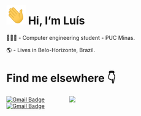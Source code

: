 # <img src="https://raw.githubusercontent.com/parth-27/parth-27/master/Hi.gif" height="50" width="50"> Hi, I’m Luís
👨🏻‍💻 - Computer engineering student - PUC Minas.

🌎 - Lives in Belo-Horizonte, Brazil.

# Find me elsewhere  👇

<img align="right" src="https://raw.githubusercontent.com/MicaelliMedeiros/micaellimedeiros/master/image/computer-illustration.png" width="340"/>





[![Gmail Badge](https://img.shields.io/badge/-lluisresende13@gmail.com-6633cc?style=flat-square&logo=Gmail&logoColor=white&link=mailto:lluisresende13@gmail.com)](lluisresende13@gmail.com)
[![Gmail Badge](https://img.shields.io/badge/-luisgust4vo.github.io/portif-6633cc?style=flat-square&logo=CloudBees&logoColor=white&link=mailto:lluisresende13@gmsail.com)](lluisresendes13@gmail.com)







